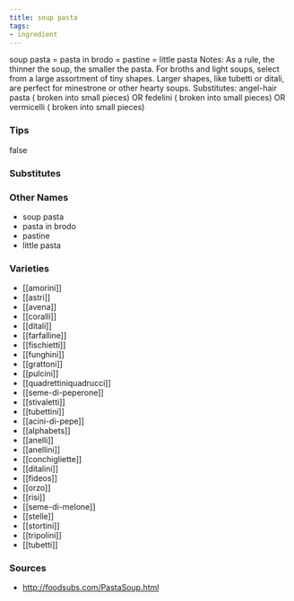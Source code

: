 ```yaml
---
title: soup pasta
tags:
- ingredient
---
```

soup pasta = pasta in brodo = pastine = little pasta Notes: As a rule, the thinner the soup, the smaller the pasta. For broths and light soups, select from a large assortment of tiny shapes. Larger shapes, like tubetti or ditali, are perfect for minestrone or other hearty soups. Substitutes: angel-hair pasta ( broken into small pieces) OR fedelini ( broken into small pieces) OR vermicelli ( broken into small pieces)

### Tips
false

### Substitutes


### Other Names

* soup pasta
* pasta in brodo
* pastine
* little pasta

### Varieties

* [[amorini]]
* [[astri]]
* [[avena]]
* [[coralli]]
* [[ditali]]
* [[farfalline]]
* [[fischietti]]
* [[funghini]]
* [[grattoni]]
* [[pulcini]]
* [[quadrettiniquadrucci]]
* [[seme-di-peperone]]
* [[stivaletti]]
* [[tubettini]]
* [[acini-di-pepe]]
* [[alphabets]]
* [[anelli]]
* [[anellini]]
* [[conchigliette]]
* [[ditalini]]
* [[fideos]]
* [[orzo]]
* [[risi]]
* [[seme-di-melone]]
* [[stelle]]
* [[stortini]]
* [[tripolini]]
* [[tubetti]]

### Sources
* http://foodsubs.com/PastaSoup.html
